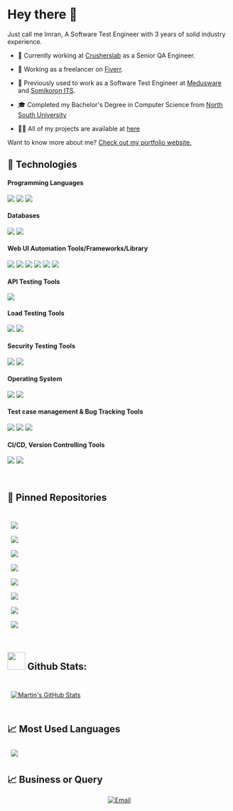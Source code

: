 # Hey there 👋

 Just call me Imran, A Software Test Engineer with 3 years of solid industry experience.

- 🔭 Currently working at [Crusherslab](https://crusherslab.tech/) as a Senior QA Engineer.

- 🔭 Working as a freelancer on [Fiverr](https://www.fiverr.com/munyeem).

- 🔭 Previously used to work as a Software Test Engineer at [Medusware](https://mediusware.com/) and [Somikoron ITS](http://www.somikoronits.com/).

- 🎓 Completed my Bachelor's Degree in Computer Science from [North South University](http://www.northsouth.edu/)

- 👨‍💻 All of my projects are available at [here](https://github.com/imranalmunyeem?tab=repositories)

Want to know more about me? [Check out my portfolio website.](https://www.imranalmunyeem.me/)

## 💼 Technologies
#### Programming Languages
![](https://img.shields.io/badge/Code-JavaScript-informational?style=flat&logo=Java&logoColor=white&color=4AB197)
![](https://img.shields.io/badge/Code-Python-informational?style=flat&logo=Python&logoColor=white&color=4AB197)
![](https://img.shields.io/badge/Code-Java-informational?style=flat&logo=Java&logoColor=white&color=4AB197)

#### Databases
![](https://img.shields.io/badge/Code-MYSQL-informational?style=flat&logo=MYSQL&logoColor=white&color=4AB197)
![](https://img.shields.io/badge/Code-postgresql-informational?style=flat&logo=postgresql&logoColor=white&color=4AB197)
<br>

#### Web UI Automation Tools/Frameworks/Library
![](https://img.shields.io/badge/Test-Cypress-informational?style=flat&logo=Cypress&logoColor=white&color=4AB197)
![](https://img.shields.io/badge/Test-Mocha-informational?style=flat&logo=Mocha&logoColor=white&color=4AB197)
![](https://img.shields.io/badge/Test-Chai-informational?style=flat&logo=Chai&logoColor=white&color=4AB197)
![](https://img.shields.io/badge/Test-Selenium-informational?style=flat&logo=Selenium&logoColor=white&color=4AB197)
![](https://img.shields.io/badge/Test-TestNG-informational?style=flat&logo=TestNG&logoColor=white&color=4AB197) 
![](https://img.shields.io/badge/Test-Cucumber-informational?style=flat&logo=Cucumber&logoColor=white&color=4AB197) 
<br>

#### API Testing Tools
![](https://img.shields.io/badge/Tools-Postman-informational?style=flat&logo=Postman&logoColor=white&color=4AB197)

#### Load Testing Tools
![](https://img.shields.io/badge/Tools-JMeter-informational?style=flat&logo=JMeter&logoColor=white&color=4AB197)
![](https://img.shields.io/badge/Tools-BlazeMeter-informational?style=flat&logo=BlazeMeter&logoColor=white&color=4AB197)

#### Security Testing Tools
![](https://img.shields.io/badge/Tools-OwaspZap-informational?style=flat&logo=OwaspZap&logoColor=white&color=4AB197)
![](https://img.shields.io/badge/Tools-BurpSuite-informational?style=flat&logo=BurpSuite&logoColor=white&color=4AB197)

#### Operating System
![](https://img.shields.io/badge/Tools-Windows-informational?style=flat&logo=Windows&logoColor=white&color=4AB197)
![](https://img.shields.io/badge/Tools-KaliLinux-informational?style=flat&logo=KaliLinux&logoColor=white&color=4AB197)

#### Test case management & Bug Tracking Tools
![](https://img.shields.io/badge/Tools-Jira-informational?style=flat&logo=Jira-Software&logoColor=white&color=4AB197)
![](https://img.shields.io/badge/Tools-Trello-informational?style=flat&logo=Trello&logoColor=white&color=4AB197)
![](https://img.shields.io/badge/Tools-MSExcel-informational?style=flat&logo=MSExcel&logoColor=white&color=4AB197) 

#### CI/CD, Version Controlling Tools
![](https://img.shields.io/badge/Tools-Jenkins-informational?style=flat&logo=jenkins&logoColor=white&color=4AB197)
![](https://img.shields.io/badge/Tools-GitHub-informational?style=flat&logo=GitHub&logoColor=white&color=4AB197)
</details>

<br>

## 📌 Pinned Repositories
<br>
<a href="https://github.com/imranalmunyeem/Nopcommerce-Ecommerce-Automation">
  <img align="center" style="margin:0.5rem" src="https://github-readme-stats.vercel.app/api/pin/?username=imranalmunyeem&repo=Nopcommerce-Ecommerce-Automation&title_color=ffffff&text_color=c9cacc&icon_color=4AB197&bg_color=1A2B34" />
</a>
</a>

<br>

<a href="https://github.com/imranalmunyeem/Selenium-Java-Hybrid-Framework-From-Scratch">
  <img align="center" style="margin:0.5rem" src="https://github-readme-stats.vercel.app/api/pin/?username=imranalmunyeem&repo=Selenium-Java-Hybrid-Framework-From-Scratch&title_color=ffffff&text_color=c9cacc&icon_color=4AB197&bg_color=1A2B34" />
</a>

<br>

<a href="https://github.com/imranalmunyeem/ReqRes-Restful-APIs-Postman">
  <img align="center" style="margin:0.5rem" src="https://github-readme-stats.vercel.app/api/pin/?username=imranalmunyeem&repo=ReqRes-Restful-APIs-Postman&title_color=ffffff&text_color=c9cacc&icon_color=4AB197&bg_color=1A2B34" />
</a>

<br>

<a href="https://github.com/imranalmunyeem/Blazedemo-LoadTest-Jmeter-BlazeMeter">
  <img align="center" style="margin:0.5rem" src="https://github-readme-stats.vercel.app/api/pin/?username=imranalmunyeem&repo=Blazedemo-LoadTest-Jmeter-BlazeMeter&title_color=ffffff&text_color=c9cacc&icon_color=4AB197&bg_color=1A2B34" />
</a>

<br>

<a href="https://github.com/imranalmunyeem/bWapp-Pentest-Owasp-Zap">
  <img align="center" style="margin:0.5rem" src="https://github-readme-stats.vercel.app/api/pin/?username=imranalmunyeem&repo=bWapp-Pentest-Owasp-Zap&title_color=ffffff&text_color=c9cacc&icon_color=4AB197&bg_color=1A2B34" />
</a>

<br>

<a href="https://github.com/imranalmunyeem/Database-Testing-Classicmodels-MySQLWorkbench">
  <img align="center" style="margin:0.5rem" src="https://github-readme-stats.vercel.app/api/pin/?username=imranalmunyeem&repo=Database-Testing-Classicmodels-MySQLWorkbench&title_color=ffffff&text_color=c9cacc&icon_color=4AB197&bg_color=1A2B34" />
</a>

<br>

<a href="https://github.com/imranalmunyeem/Food-Panda-Selenium-IDE">
  <img align="center" style="margin:0.5rem" src="https://github-readme-stats.vercel.app/api/pin/?username=imranalmunyeem&repo=Food-Panda-Selenium-IDE&title_color=ffffff&text_color=c9cacc&icon_color=4AB197&bg_color=1A2B34" />
</a>

<br>

<a href="https://github.com/imranalmunyeem/Software-Website-Testing-Works">
  <img align="center" style="margin:0.5rem" src="https://github-readme-stats.vercel.app/api/pin/?username=imranalmunyeem&repo=Software-Website-Testing-Works&title_color=ffffff&text_color=c9cacc&icon_color=4AB197&bg_color=1A2B34" />
</a>

<br>
<br>


## <img src="https://media.giphy.com/media/ZCN6F3FAkwsyOGU2RS/giphy.gif" width="40"> **Github Stats:**


<br>

<a href="https://github.com/imranalmunyeem">
  <img align="center" style="margin:0.5rem" src="https://github-readme-stats.vercel.app/api?username=imranalmunyeem&show_icons=true&line_height=27&count_private=true&title_color=ffffff&text_color=c9cacc&icon_color=4AB097&bg_color=1A2B34" alt="Martin's GitHub Stats" />
</a>

<br>
<br>

## &#x1f4c8; Most Used Languages

<a href="https://github.com/imranalmunyeem">
  <img align="center" style="margin:0.5rem" src="https://github-readme-stats.vercel.app/api/top-langs/?username=imranalmunyeem&hide=html,css&title_color=ffffff&text_color=c9cacc&icon_color=4AB197&bg_color=1A2B34" />
</a>
<br>

## &#x1f4c8; Business or Query

<p align="center">
<a href="mailto:ialmunyeem@gmail.com"><img alt="Email" src="https://img.shields.io/badge/Email-ialmunyeem@gmail.com-blue?style=flat-square&logo=gmail"></a>
</p>

<br/>



<br/>

<!--
<img src='https://random-memer.herokuapp.com/' title="Meme" alt="Please refresh the page if the meme doesn't show up.">
-->
